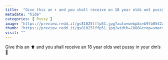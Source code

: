 ```yaml
---
title:  "Give this an ⬆️ and you shall receive an 18 year olds wet pussy in your dm’s 🥰"
metadate: "hide"
categories: [ Pussy ]
image: "https://preview.redd.it/gs81025lffp51.jpg?auto=webp&s=b9fb0542a67e568feac3c779441b8c3d27b2fb44"
thumb: "https://preview.redd.it/gs81025lffp51.jpg?width=1080&crop=smart&auto=webp&s=c551f3d59a7bcf14f55860c020c83fa6c18ce561"
visit: ""
---
```

Give this an ⬆️ and you shall receive an 18 year olds wet pussy in your dm’s 🥰
